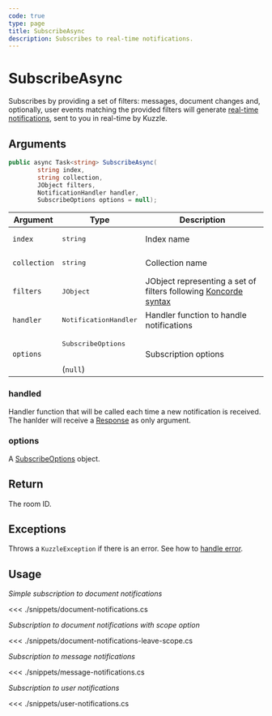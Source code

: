 ```yaml
---
code: true
type: page
title: SubscribeAsync
description: Subscribes to real-time notifications.
---
```


# SubscribeAsync

Subscribes by providing a set of filters: messages, document changes and, optionally, user events matching the provided filters will generate [real-time notifications](/core/2/api/essentials/notifications), sent to you in real-time by Kuzzle.

## Arguments

```csharp
public async Task<string> SubscribeAsync(
        string index,
        string collection,
        JObject filters,
        NotificationHandler handler,
        SubscribeOptions options = null);
```

| Argument     | Type                                    | Description                                                                                                    |
|--------------|-----------------------------------------|----------------------------------------------------------------------------------------------------------------|
| `index`      | <pre>string</pre>                       | Index name                                                                                                     |
| `collection` | <pre>string</pre>                       | Collection name                                                                                                |
| `filters`    | <pre>JObject</pre>                      | JObject representing a set of filters following [Koncorde syntax](/core/2/api/koncorde-filters-syntax/terms) |
| `handler`   | <pre>NotificationHandler</pre>          | Handler function to handle notifications                                                                      |
| `options`    | <pre>SubscribeOptions</pre><br>(`null`) | Subscription options                                                                                           |

### handled

Handler function that will be called each time a new notification is received.
The hanlder will receive a [Response](/sdk/csharp/2/essentials/realtime-notifications) as only argument.

### options

A [SubscribeOptions](/sdk/csharp/2/core-classes/subscribe-options) object.

## Return

The room ID.

## Exceptions

Throws a `KuzzleException` if there is an error. See how to [handle error](/sdk/csharp/2/essentials/error-handling).

## Usage

_Simple subscription to document notifications_

<<< ./snippets/document-notifications.cs

_Subscription to document notifications with scope option_

<<< ./snippets/document-notifications-leave-scope.cs

_Subscription to message notifications_

<<< ./snippets/message-notifications.cs

_Subscription to user notifications_

<<< ./snippets/user-notifications.cs
